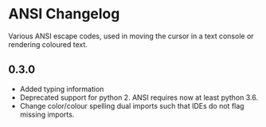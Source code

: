 ANSI Changelog
==============

Various ANSI escape codes, used in moving the cursor in a text console or
rendering coloured text.

0.3.0
-----
- Added typing information
- Deprecated support for python 2. ANSI requires now at least python 3.6.
- Change color/colour spelling dual imports such that IDEs do not flag missing imports.